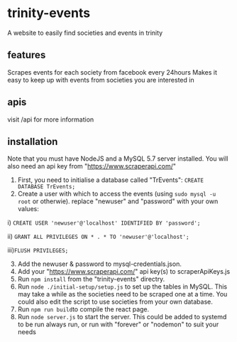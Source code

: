 # trinity-events
A website to easily find societies and events in trinity

## features
Scrapes events for each society from facebook every 24hours
Makes it easy to keep up with events from societies you are interested in

## apis
visit /api for more information

## installation
Note that you must have NodeJS and a MySQL 5.7 server installed. You will also need an api key from "https://www.scraperapi.com/"

1. First, you need to initialise a database called "TrEvents":
`CREATE DATABASE TrEvents;`
2. Create a user with which to access the events (using `sudo mysql -u root` or otherwie). 
   replace "newuser" and "password" with your own values:

i)  `CREATE USER 'newuser'@'localhost' IDENTIFIED BY 'password';`

ii) `GRANT ALL PRIVILEGES ON * . * TO 'newuser'@'localhost';`

iii)`FLUSH PRIVILEGES;`

3. Add the newuser & password to mysql-credentials.json.
4. Add your "https://www.scraperapi.com/" api key(s) to scraperApiKeys.js
4. Run `npm install` from the "trinity-events" directry.
5. Run `node ./initial-setup/setup.js` to set up the tables in MySQL. 
   This may take a while as the societies need to be scraped one at a time. 
   You could also edit the script to use societies from your own database.
6. Run `npm run build`to compile the react page.
7. Run `node server.js` to start the server. 
   This could be added to systemd to be run always run, or run with "forever" or "nodemon" to suit your needs
